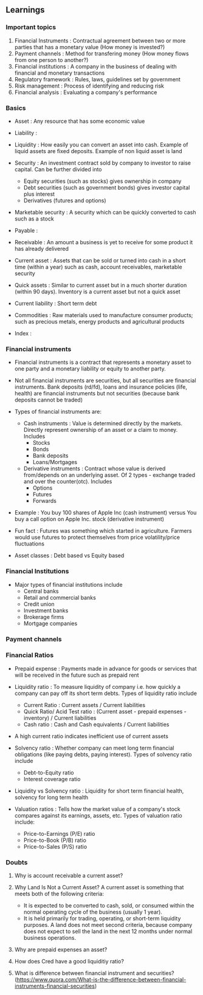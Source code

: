 
## Learnings

### Important topics
1. Financial Instruments : Contractual agreement between two or more parties that has a monetary value (How money is invested?)
2. Payment channels : Method for transfering money (How money flows from one person to another?)
3. Financial institutions : A company in the business of dealing with financial and monetary transactions
4. Regulatory framework : Rules, laws, guidelines set by government
5. Risk management : Process of identifying and reducing risk
6. Financial analysis : Evaluating a company's performance

### Basics
* Asset : Any resource that has some economic value

* Liability : 

* Liquidity : How easily you can convert an asset into cash. Example of liquid assets are fixed deposits. Example of non liquid asset is land

* Security : An investment contract sold by company to investor to raise capital. Can be further divided into
    * Equity securities (such as stocks) gives ownership in company
    * Debt securities (such as government bonds) gives investor capital plus interest
    * Derivatives (futures and options)

* Marketable security : A security which can be quickly converted to cash such as a stock

* Payable : 

* Receivable : An amount a business is yet to receive for some product it has already delivered

* Current asset : Assets that can be sold or turned into cash in a short time (within a year) such as cash, account receivables, marketable security

* Quick assets : Similar to current asset but in a much shorter duration (within 90 days). Inventory is a current asset but not a quick asset

* Current liability : Short term debt

* Commodities : Raw materials used to manufacture consumer products; such as precious metals, energy products and agricultural products

* Index : 

### Financial instruments
* Financial instruments is a contract that represents a monetary asset to one party and a monetary liability or equity to another party.

* Not all financial instruments are securities, but all securities are financial instruments. Bank deposits (rd/fd), loans and insurance policies (life, health) are financial instruments but not securities (because bank deposits cannot be traded) 

* Types of financial instruments are:
    * Cash instruments : Value is determined directly by the markets. Directly represent ownership of an asset or a claim to money. Includes
        * Stocks 
        * Bonds
        * Bank deposits
        * Loans/Mortgages
    * Derivative instruments : Contract whose value is derived from/depends on an underlying asset. Of 2 types - exchange traded and over the counter(otc). Includes
        * Options
        * Futures
        * Forwards

* Example : You buy 100 shares of Apple Inc (cash instrument) versus You buy a call option on Apple Inc. stock (derivative instrument)

* Fun fact : Futures was something which started in agriculture. Farmers would use futures to protect themselves from price volatility/price fluctuations

* Asset classes : Debt based vs Equity based

### Financial Institutions

* Major types of financial institutions include
    * Central banks
    * Retail and commercial banks
    * Credit union
    * Investment banks
    * Brokerage firms
    * Mortgage companies

### Payment channels

### Financial Ratios

* Prepaid expense : Payments made in advance for goods or services that will be received in the future such as prepaid rent

* Liquidity ratio : To measure liquidity of company i.e. how quickly a company can pay off its short term debts. Types of liquidity ratio include
    * Current Ratio : Current assets / Current liabilities
    * Quick Ratio/ Acid Test ratio : (Current asset - prepaid expenses - inventory) / Current liabilities
    * Cash ratio : Cash and Cash equivalents / Current liabilities

* A high current ratio indicates inefficient use of current assets

* Solvency ratio : Whether company can meet long term financial obligations (like paying debts, paying interest). Types of solvency ratio include
    * Debt-to-Equity ratio
    * Interest coverage ratio

* Liquidity vs Solvency ratio : Liquidity for short term financial health, solvency for long term health

* Valuation ratios : Tells how the market value of a company's stock compares against its earnings, assets, etc. Types of valuation ratio include:
    * Price-to-Earnings (P/E) ratio
    * Price-to-Book (P/B) ratio
    * Price-to-Sales (P/S) ratio

### Doubts
1. Why is account receivable a current asset?
2. Why Land Is Not a Current Asset?
A current asset is something that meets both of the following criteria:
    * It is expected to be converted to cash, sold, or consumed within the normal operating cycle of the business (usually 1 year).
    * It is held primarily for trading, operating, or short-term liquidity purposes.
A land does not meet second criteria, because company does not expect to sell the land in the next 12 months under normal business operations.

3. Why are prepaid expenses an asset?
4. How does Cred have a good liquiditiy ratio?
5. What is difference between financial instrument and securities? (https://www.quora.com/What-is-the-difference-between-financial-instruments-financial-securities)